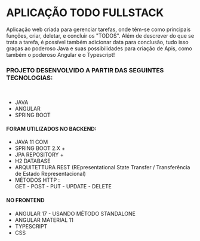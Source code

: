 <h1> APLICAÇÃO TODO FULLSTACK </h1>
<p> Aplicação web criada para gerenciar tarefas, onde têm-se como principais funções, criar, deletar, e concluir os "TODOS". Além de descrever do que se trata a tarefa, é possível também adicionar data para conclusão, tudo isso graças ao poderoso Java e suas possibilidades para criação de Apis, como também o poderoso Angular  e o Typescript! </p>
<h3> PROJETO DESENVOLVIDO A PARTIR DAS SEGUINTES TECNOLOGIAS: </h3>
</br>
<ul> 
  
<li> JAVA </li>
<li> ANGULAR </li>  
<li> SPRING BOOT  </li> 
  </ul> 

<h4>  FORAM UTILIZADOS NO BACKEND: </h4>


<ul> 
<li> JAVA 11 COM </li> 
 <li>  SPRING BOOT 2.X +  </li>
<li> JPA REPOSITORY + </li> 
<li> H2 DATABASE </li> 
<li>  ARQUITETTURA REST  (REpresentational State Transfer / Transferência de Estado Representacional) </li>
<li>  MÉTODOS HTTP : </br>  GET - POST - PUT - UPDATE - DELETE  </li>
</ul>


<h4>  NO FRONTEND </h4>
<ul>
<li> ANGULAR 17 - USANDO MÉTODO STANDALONE </li>
<li> ANGULAR MATERIAL 11 </li>
<li> TYPESCRIPT </li>
<li> CSS </li>
 

</ul>

